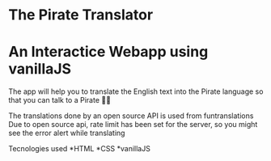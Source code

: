 # The Pirate Translator

# An Interactice Webapp using vanillaJS

The app will help you to translate the English text into the
Pirate language so that you can talk to a Pirate 🏴‍☠️

The translations done by an open source API is used from funtranslations
Due to open source api, rate limit has been set for the server, so you might see the
error alert while translating

Tecnologies used
*HTML
*CSS
\*vanillaJS

